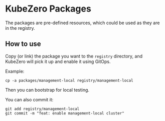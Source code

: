 # KubeZero Packages

The packages are pre-defined resources, which could be used as they are in the registry.

## How to use

Copy (or link) the package you want to the `registry` directory, and KubeZero will pick it up and enable it using GitOps.

Example:

```shell
cp -a packages/management-local registry/management-local
```

Then you can bootstrap for local testing.

You can also commit it:

```shell
git add registry/management-local
git commit -m "feat: enable management-local cluster"
```
